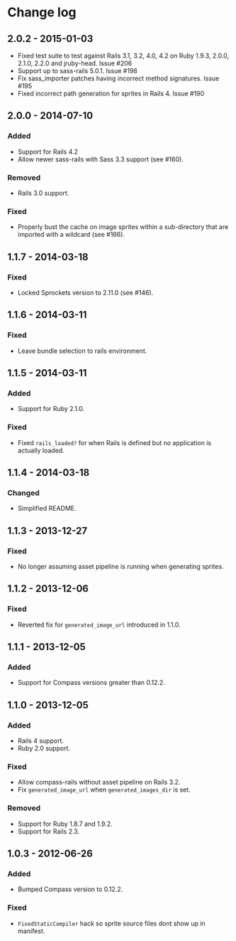 # Change log

## 2.0.2 - 2015-01-03

- Fixed test suite to test against Rails 3.1, 3.2, 4.0, 4.2 on Ruby 1.9.3, 2.0.0, 2.1.0, 2.2.0 and jruby-head. Issue #206
- Support up to sass-rails 5.0.1. Issue #198
- Fix sass_importer patches having incorrect method signatures. Issue #195
- Fixed incorrect path generation for sprites in Rails 4. Issue #190

## 2.0.0 - 2014-07-10
### Added
- Support for Rails 4.2
- Allow newer sass-rails with Sass 3.3 support (see #160).

### Removed
- Rails 3.0 support.

### Fixed
- Properly bust the cache on image sprites within a sub-directory that
are imported with a wildcard (see #166).

## 1.1.7 - 2014-03-18
### Fixed
- Locked Sprockets version to 2.11.0 (see #146).

## 1.1.6 - 2014-03-11
### Fixed
- Leave bundle selection to rails environment.

## 1.1.5 - 2014-03-11
### Added
- Support for Ruby 2.1.0.

### Fixed
- Fixed `rails_loaded?` for when Rails is defined but no application is actually loaded.

## 1.1.4 - 2014-03-18
### Changed
- Simplified README.

## 1.1.3 - 2013-12-27
### Fixed
- No longer assuming asset pipeline is running when generating sprites.

## 1.1.2 - 2013-12-06
### Fixed
- Reverted fix for `generated_image_url` introduced in 1.1.0.

## 1.1.1 - 2013-12-05
### Added
- Support for Compass versions greater than 0.12.2.

## 1.1.0 - 2013-12-05
### Added
- Rails 4 support.
- Ruby 2.0 support.

### Fixed
- Allow compass-rails without asset pipeline on Rails 3.2.
- Fix `generated_image_url` when `generated_images_dir` is set.

### Removed
- Support for Ruby 1.8.7 and 1.9.2.
- Support for Rails 2.3.

## 1.0.3 - 2012-06-26
### Added
- Bumped Compass version to 0.12.2.

### Fixed
- `FixedStaticCompiler` hack so sprite source files dont show up in manifest.
